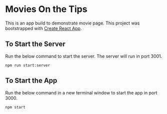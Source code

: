# Movies On the Tips

This is an app build to demonstrate movie page. This project was bootstrapped with [Create React App](https://github.com/facebook/create-react-app).

## To Start the Server

Run the below command to start the server. The server will run in port 3001.

`npm run start:server`

## To Start the App

Run the below command in a new terminal window to start the app in port 3000.

`npm start`